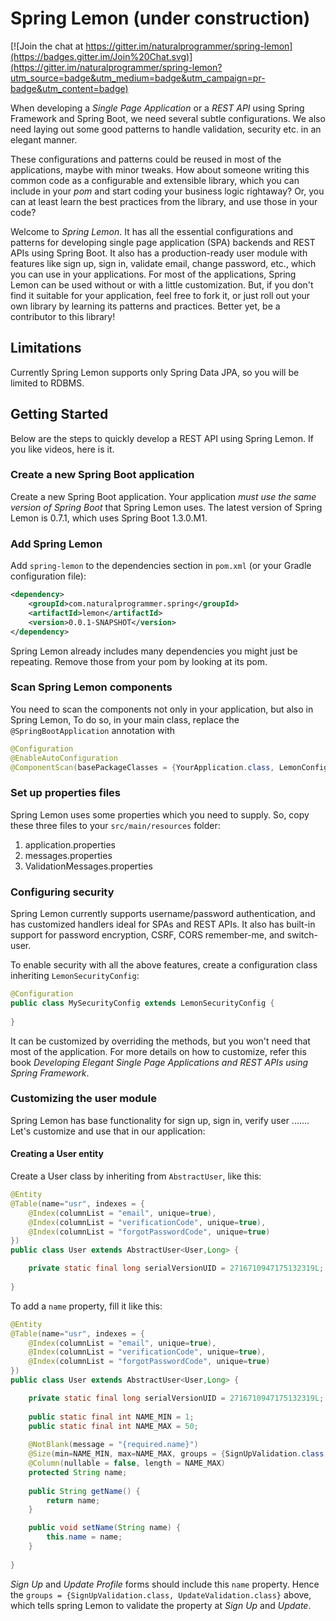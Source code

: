# Spring Lemon (under construction)

[![Join the chat at https://gitter.im/naturalprogrammer/spring-lemon](https://badges.gitter.im/Join%20Chat.svg)](https://gitter.im/naturalprogrammer/spring-lemon?utm_source=badge&utm_medium=badge&utm_campaign=pr-badge&utm_content=badge)

When developing a *Single Page Application* or a *REST API* using Spring Framework and Spring Boot, we need several subtle configurations. We also need laying out some good patterns to handle validation, security etc. in an elegant manner.

These configurations and patterns could be reused in most of the applications, maybe with minor tweaks. How about someone writing this common code as a configurable and extensible library, which you can include in your *pom* and start coding your business logic rightaway? Or, you can at least learn the best practices from the library, and use those in your code?

Welcome to *Spring Lemon*. It has all the essential configurations and patterns for developing single page application (SPA) backends and REST APIs using Spring Boot. It also has a production-ready user module with features like sign up, sign in, validate email, change password, etc., which you can use in your applications. For most of the applications, Spring Lemon can be used without or with a little customization. But, if you don't find it suitable for your application, feel free to fork it, or just roll out your own library by learning its patterns and practices. Better yet, be a contributor to this library!

## Limitations
Currently Spring Lemon supports only Spring Data JPA, so you will be limited to RDBMS.

## Getting Started
Below are the steps to quickly develop a REST API using Spring Lemon. If you like videos, here is it.
 
### Create a new Spring Boot application

Create a new Spring Boot application. Your application *must use the same version of Spring Boot* that Spring Lemon uses. The latest version of Spring Lemon is 0.7.1, which uses Spring Boot 1.3.0.M1.

### Add Spring Lemon

Add `spring-lemon` to the dependencies section in `pom.xml` (or your Gradle configuration file):

``` xml
<dependency>
    <groupId>com.naturalprogrammer.spring</groupId>
    <artifactId>lemon</artifactId>
    <version>0.0.1-SNAPSHOT</version>
</dependency>
```
Spring Lemon already includes many dependencies you might just be repeating. Remove those from your pom by looking at its pom.

### Scan Spring Lemon components

You need to scan the components not only in your application, but also in Spring Lemon, To do so, in your main class, replace the `@SpringBootApplication` annotation with

``` java
@Configuration
@EnableAutoConfiguration
@ComponentScan(basePackageClasses = {YourApplication.class, LemonConfig.class})
```
### Set up properties files

Spring Lemon uses some properties which you need to supply. So, copy these three files to your `src/main/resources` folder:

1. application.properties
1. messages.properties
1. ValidationMessages.properties

### Configuring security

Spring Lemon currently supports username/password authentication, and has customized handlers ideal for SPAs and REST APIs. It also has built-in support for password encryption, CSRF, CORS remember-me, and switch-user.

To enable security with all the above features, create a configuration class inheriting `LemonSecurityConfig`:

``` java
@Configuration
public class MySecurityConfig extends LemonSecurityConfig {
    
}
```
It can be customized by overriding the methods, but you won't need that most of the application. For more details on how to customize, refer this book *Developing Elegant Single Page Applications and REST APIs using Spring Framework*. 

### Customizing the user module

Spring Lemon has base functionality for sign up, sign in, verify user ....... Let's customize and use that in our application:

#### Creating a User entity
 
Create a User class by inheriting from `AbstractUser`, like this:

``` java
@Entity
@Table(name="usr", indexes = {
    @Index(columnList = "email", unique=true),
    @Index(columnList = "verificationCode", unique=true),
    @Index(columnList = "forgotPasswordCode", unique=true)
})
public class User extends AbstractUser<User,Long> {

    private static final long serialVersionUID = 2716710947175132319L;
    
}
```

To add a `name` property, fill it like this:

``` java
@Entity
@Table(name="usr", indexes = {
    @Index(columnList = "email", unique=true),
    @Index(columnList = "verificationCode", unique=true),
    @Index(columnList = "forgotPasswordCode", unique=true)
})
public class User extends AbstractUser<User,Long> {

    private static final long serialVersionUID = 2716710947175132319L;
    
    public static final int NAME_MIN = 1;
    public static final int NAME_MAX = 50;
    
    @NotBlank(message = "{required.name}")
    @Size(min=NAME_MIN, max=NAME_MAX, groups = {SignUpValidation.class, UpdateValidation.class})
    @Column(nullable = false, length = NAME_MAX)
    protected String name;
    
    public String getName() {
        return name;
    }

    public void setName(String name) {
        this.name = name;
    }
    
}
```

*Sign Up* and *Update Profile* forms should include this `name` property. Hence the `groups = {SignUpValidation.class, UpdateValidation.class}` above, which tells spring Lemon to validate the property at *Sign Up* and *Update*.

